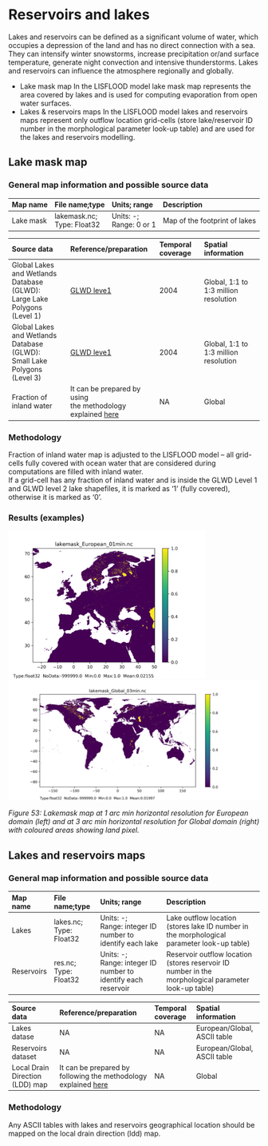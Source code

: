 # Reservoirs and lakes 

Lakes and reservoirs can be defined as a significant volume of water, which occupies a depression of the land and has no direct connection with a sea. They can intensify winter snowstorms, increase precipitation or/and surface temperature, generate night convection and intensive thunderstorms. Lakes and reservoirs can influence the atmosphere regionally and globally.<br>
 + Lake mask map
In the LISFLOOD model lake mask map represents the area covered by lakes and is used for computing evaporation from open water surfaces.
 + Lakes & reservoirs maps
In the LISFLOOD model lakes and reservoirs maps represent only outflow location grid-cells (store lake/reservoir ID number in the morphological parameter look-up table) and are used for the lakes and reservoirs modelling.


## Lake mask map

### General map information and possible source data

| Map name | File name;type | Units; range | Description |
| :---| :--- | :--- | :--- |
| Lake mask| lakemask.nc; <br>Type: Float32 |  Units: -; <br>Range: 0 or 1 | Map of the footprint of lakes|


| Source data| Reference/preparation | Temporal coverage | Spatial information |
| :---| :--- | :--- | :--- |
|Global Lakes and Wetlands Database (GLWD): <br>Large Lake Polygons (Level 1) |[GLWD leve1](https://www.worldwildlife.org/publications/global-lakes-and-wetlands-database-large-lake-polygons-level-1)|2004|Global, 1:1 to 1:3 million resolution|
|Global Lakes and Wetlands Database (GLWD): <br>Small Lake Polygons (Level 3) |[GLWD leve1](https://www.worldwildlife.org/publications/global-lakes-and-wetlands-database-large-lake-polygons-level-2)|2004|Global, 1:1 to 1:3 million resolution|
|Fraction of inland water| It can be prepared by using<br> the methodology explained [here](../4_Static-Maps_land-use#lend-use)|NA|Global|

### Methodology

Fraction of inland water map is adjusted to the LISFLOOD model – all grid-cells fully covered with ocean water that are considered during computations are filled with inland water. <br>
If a grid-cell has any fraction of inland water and is inside the GLWD Level 1 and GLWD level 2 lake shapefiles, it is marked as ‘1’ (fully covered), otherwise it is marked as ‘0’.<br>


### Results (examples)


<p float="left">
  <img src="../media/Static-Maps/lakemask_European_01min.png" width="394" />
  <img src="../media/Static-Maps/lakemask_Global_03min.png" width="611" /> 
</p>

*Figure 53: Lakemask map at 1 arc min horizontal resolution for European domain (left) and at 3 arc min horizontal resolution for Global domain (right) with coloured areas showing land pixel.*



## Lakes and reservoirs maps


### General map information and possible source data


| Map name | File name;type | Units; range | Description |
| :---| :--- | :--- | :--- |
|Lakes|lakes.nc; <br>Type: Float32|Units: -; <br>Range: integer  ID number to identify each lake |Lake outflow location <br> (stores lake ID number in the morphological parameter look-up table)|
|Reservoirs|res.nc; <br>Type: Float32|Units: -; <br>Range: integer  ID number to identify each reservoir |Reservoir outflow location<br> (stores reservoir ID number in the morphological parameter look-up table)|

| Source data| Reference/preparation | Temporal coverage | Spatial information |
| :---| :--- | :--- | :--- |
|Lakes datase|NA|NA|European/Global, ASCII table|
|Reservoirs dataset|NA|NA|European/Global, ASCII table|
|Local Drain Direction (LDD) map| It can be prepared by following the methodology explained [here](../4_Static-Maps_topography)|NA|Global|

### Methodology

Any ASCII tables with lakes and reservoirs geographical location should be mapped on the local drain direction (ldd) map.



